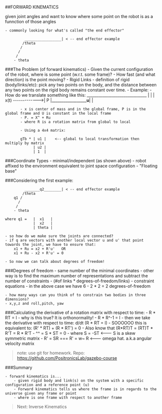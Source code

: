 ##FORWARD KINEMATICS

given joint angles and want to know where some point on the robot is as a funnction of those angles

	- commonly looking for what's called "the end effector"

			 _________________| < -- end effector example
			/theta
		   /
		  /
		 /
		- theta

###The Problem (of forward kinematics)
		- Given the current configuration of the robot, where is some point (w.r.t. some frame)?
		- How fast (and what direction) is the point moving?
		- Rigid Links
			- definition of rigid (body/links/etc): pick any two points on the body, and the distance between any two points on the rigid body remains constant over time.
		- Example:
			- How do we translate something like this:
			_______________________________
		   |							   |
		   |			x(t) ------------->| P
		   |________________________u______|							   |

		   - x is center of mass and in the global frame, P is in the global frame and U is constant in the local frame
		   - P. = X^ + Ru 
		   - where R is a rotation matrix from global to local

		   - Using a 4x4 matrix:

		   gTb * | u1 |    <-- global to local transformation then multiply by matrix
		   		 | u2 |	
		   		 | 1  |

###Coordinate Types
	- minimal/independent (as shown above)
	- robot affixed to the environment equivalent to joint space configuration 
	- "Floating base"

###Considering the first example:
	
			 _______q2________| < -- end effector example
			/theta
		q1 /
		  /
		 /
		- theta

	where q1 = 	 |  x1   |   
		   		 |  x2   |	
		   		 | theta |

	- so how do we make sure the joints are connected? 
	- if q are vectors with another local vector u and u' that point towards the joint, we have to ensure that:
		x1 + Ru = x2 + R'u'   OR
		x1 + Ru - x2 + R'u' = 0

	- So now we can talk about degrees of freedom!

###Degrees of freedom
	- same number of the minimal coordinates
	- other way is to find the maximum number of representations and subtract the number of constraints
		- (#of links * degrees-of-freedom/links) - constraint equations
		- in the above case we have 6 - 2 * 2 = 2 degrees-of-freedom

	- how many ways can you think of to constrain two bodies in three dimensions?
	- x,y,z and roll,pitch, yaw

###Calculating the derivative of a rotation matrix with respect to time:
	- R * RT = I
	- why is this true? It is orthonormality!
	- R * R^-1 = I 
	- then we take the derivative with respect to time: d/dt (R * RT = I)
	- SOOOOOO this is equivalent to:
	 (R' * RT) + (R * RT') = 0
	- Also know that (R*RT)T = (RT)T * R'T = R * R'T
	- ^^ = S * ST = 0 
	- where S = -ST <--- S is a skew symmetric matrix
	- R' = SR === R' = w~ R <--- omega hat. a.k.a angular velocity matrix
	

> note: use git for homework. Repo: https://github.com/PositronicsLab/gazebo-course

###Summary

	- forward kinematics is...
		- given rigid body and link(s) on the system with a specific configuration and a reference point (u)
		- Forward kinematics tells us where the frame is in regards to the universe given any frame or point
		- where is one frame with respect to another frame

>Next: Inverse Kinematics
